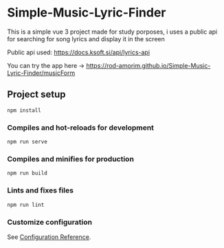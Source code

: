 # Simple-Music-Lyric-Finder

This is a simple vue 3 project made for study porposes, i uses a public api for searching for song lyrics and display it in the screen

Public api used: https://docs.ksoft.si/api/lyrics-api

You can try the app here -> https://rod-amorim.github.io/Simple-Music-Lyric-Finder/musicForm

## Project setup
```
npm install
```

### Compiles and hot-reloads for development
```
npm run serve
```

### Compiles and minifies for production
```
npm run build
```

### Lints and fixes files
```
npm run lint
```

### Customize configuration
See [Configuration Reference](https://cli.vuejs.org/config/).
